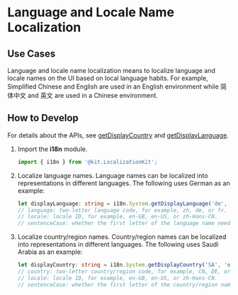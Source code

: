 # Language and Locale Name Localization


## Use Cases

Language and locale name localization means to localize language and locale names on the UI based on local language habits. For example, Simplified Chinese and English are used in an English environment while 简体中文 and 英文 are used in a Chinese environment.


## How to Develop

For details about the APIs, see [getDisplayCountry](../reference/apis-localization-kit/js-apis-i18n.md#getdisplaycountry9) and [getDisplayLanguage](../reference/apis-localization-kit/js-apis-i18n.md#getdisplaylanguage9).

1. Import the **i18n** module.
   ```ts
   import { i18n } from '@kit.LocalizationKit';
   ```

2. Localize language names.
   Language names can be localized into representations in different languages. The following uses German as an example:
   ```ts
   let displayLanguage: string = i18n.System.getDisplayLanguage('de', 'zh-Hans-CN'); // displayLanguage = 'German'
   // language: two-letter language code, for example, zh, de, or fr.
   // locale: locale ID, for example, en-GB, en-US, or zh-Hans-CN.
   // sentenceCase: whether the first letter of the language name needs to be capitalized. The default value is true.
   ```

3. Localize country/region names.
   Country/region names can be localized into representations in different languages. The following uses Saudi Arabia as an example:
   ```ts
   let displayCountry: string = i18n.System.getDisplayCountry('SA', 'en-GB'); // displayCountry = 'Saudi Arabia'
   // country: two-letter country/region code, for example, CN, DE, or SA.
   // locale: locale ID, for example, en-GB, en-US, or zh-Hans-CN.
   // sentenceCase: whether the first letter of the country/region name needs to be capitalized. The default value is true.
   ```
<!--no_check-->